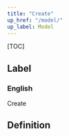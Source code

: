 ```yaml
---
title: "Create"
up_href: "/model/"
up_label: Model
---
```


[TOC]

## Label

### English
Create


## Definition



    
